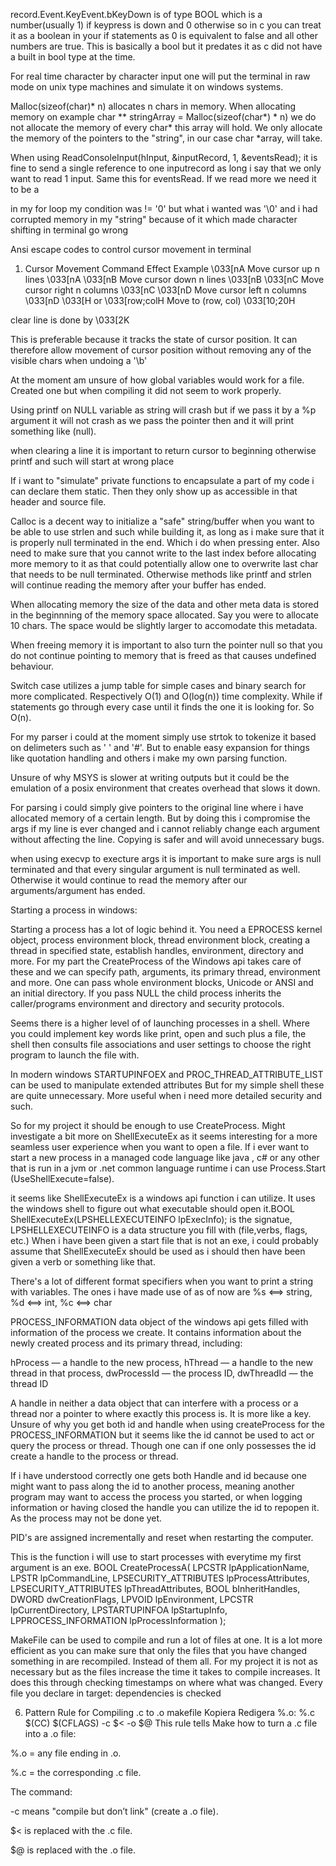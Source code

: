 record.Event.KeyEvent.bKeyDown is of type BOOL which is a number(usually 1) if keypress is down and 0 otherwise so in c you can treat it as a boolean in your if statements
as 0 is equivalent to false and all other numbers are true. This is basically a bool but it predates it as c did not have a built in bool type at the time.

For real time character by character input one will put the terminal in raw mode on unix type machines and simulate it on windows systems. 

Malloc(sizeof(char)* n) allocates n chars in memory.
When allocating memory on example char ** stringArray = Malloc(sizeof(char*) * n) we do not allocate the memory of every char* this array will hold. We only allocate the memory of
the pointers to the "string", in our case char *array, will take.

When using ReadConsoleInput(hInput, &inputRecord, 1, &eventsRead);
it is fine to send a single reference to one inputrecord as long i say that we only want to read 1 input.
Same this for eventsRead. If we read more we need it to be a

in my for loop my condition was != '0' but what i wanted was '\0' and i had corrupted memory in my "string" because of it which made character shifting in terminal go wrong

Ansi escape codes to control cursor movement in terminal
1. Cursor Movement
Command	Effect	Example
\033[nA	    Move cursor up n lines	        \033[nA
\033[nB	    Move cursor down n lines	    \033[nB
\033[nC	    Move cursor right n columns	    \033[nC
\033[nD 	Move cursor left n columns  	\033[nD
\033[H or \033[row;colH	    Move to (row, col)	    \033[10;20H

clear line is done by \033[2K

This is preferable because it tracks the state of cursor position. It can therefore allow movement of cursor position without removing any of the visible chars when undoing a '\b'

At the moment am unsure of how global variables would work for a file. Created one but when compiling it did not seem to work properly. 

Using printf on NULL variable as string will crash but if we pass it by a %p argument it will not crash as we pass the pointer then and it will print something like (null).

when clearing a line it is important to return cursor to beginning otherwise printf and such will start at wrong place

If i want to "simulate" private functions to encapsulate a part of my code i can declare them static. Then they only show up as accessible in that header and source file.

Calloc is a decent way to initialize a "safe" string/buffer when you want to be able to use strlen and such while building it, as long as i make sure that it is properly null terminated in the end. Which i do when pressing enter. Also need to make sure that you cannot write to the last index before allocating more memory to it as that could potentially allow one to overwrite last char that needs to be null terminated. Otherwise methods like printf and strlen will continue reading the memory after your buffer has ended.

When allocating memory the size of the data and other meta data is stored in the beginnning of the memory space allocated. Say you were to allocate 10 chars. The space would be slightly larger to accomodate this metadata.

When freeing memory it is important to also turn the pointer null so that you do not continue pointing to memory that is freed as that causes undefined behaviour.

Switch case utilizes a jump table for simple cases and binary search for more complicated. Respectively O(1) and O(log(n)) time complexity. While if statements go through every case until it finds the one it is looking for. So O(n). 

For my parser i could at the moment simply use strtok to tokenize it based on delimeters such as ' ' and '#'. But to enable easy expansion for things like quotation handling and others i make my own parsing function.

Unsure of why MSYS is slower at writing outputs but it could be the emulation of a posix environment that creates overhead that slows it down.

For parsing i could simply give pointers to the original line where i have allocated memory of a certain length. But by doing this i compromise the args if my line is ever changed and i cannot reliably change each argument without affecting the line. Copying is safer and will avoid unnecessary bugs.

when using execvp to execture args it is important to make sure args is null terminated and that every singular argument is null terminated as well. Otherwise it would continue to read the memory after our arguments/argument has ended.


Starting a process in windows: 

Starting a process has a lot of logic behind it. You need a EPROCESS kernel object, process environment block, thread environment block, creating a thread in specified state, establish handles, environment, directory and more. For my part the CreateProcess of the Windows api takes care of these and we can specify path, arguments, its primary thread, environment and more.
One can pass whole environment blocks, Unicode or ANSI and an initial directory. If you pass NULL the child process inherits the caller/programs environment and directory and security protocols.

Seems there is a higher level of of launching processes in a shell. Where you could implement key words like print, open and such plus a file, the shell then consults file associations and user settings to choose the right program to launch the file with.

In modern windows STARTUPINFOEX and PROC_THREAD_ATTRIBUTE_LIST can be used to manipulate extended attributes But for my simple shell these are quite unnecessary. More useful when i need more detailed security and such.

So for my project it should be enough to use CreateProcess. Might investigate a bit more on ShellExecuteEx as it seems interesting for a more seamless user experience when you want to open a file. If i ever want to start a new process in a managed code language like java , c# or any other that is run in a jvm or .net common language runtime i can use Process.Start (UseShellExecute=false).

it seems like ShellExecuteEx is a windows api function i can utilize. It uses the windows shell to figure out what executable should open it.BOOL ShellExecuteEx(LPSHELLEXECUTEINFO lpExecInfo); is the signatue, LPSHELLEXECUTEINFO is a data structure you fill with (file,verbs, flags, etc.)
When i have been given a start file that is not an exe, i could probably assume that ShellExecuteEx should be used as i should then have been given a verb or something like that.

There's a lot of different format specifiers when you want to print a string with variables. The ones i have made use of as of now are %s <==> string, %d <==> int, %c <==> char

PROCESS_INFORMATION data object of the windows api gets filled with information of the process we create. It contains information about the newly created process and its primary thread, including:

hProcess — a handle to the new process, hThread — a handle to the new thread in that process, dwProcessId — the process ID, dwThreadId — the thread ID

A handle in neither a data object that can interfere with a process or a thread nor a pointer to where exactly this process is. It is more like a key. Unsure of why you get both id and handle when using createProcess for the PROCESS_INFORMATION but it seems like the id cannot be used to act or query the process or thread. Though one can if one only possesses the id create a handle to the process or thread. 

If i have understood correctly one gets both Handle and id because one might want to pass along the id to another process, meaning another program may want to access the process you started, or when logging information or having closed the handle you can utilize the id to repopen it. As the process may not be done yet.

PID's are assigned incrementally and reset when restarting the computer.

This is the function i will use to start processes with everytime my first argument is an exe.
BOOL CreateProcessA(
  LPCSTR                lpApplicationName,
  LPSTR                 lpCommandLine,
  LPSECURITY_ATTRIBUTES lpProcessAttributes,
  LPSECURITY_ATTRIBUTES lpThreadAttributes,
  BOOL                  bInheritHandles,
  DWORD                 dwCreationFlags,
  LPVOID                lpEnvironment,
  LPCSTR                lpCurrentDirectory,
  LPSTARTUPINFOA        lpStartupInfo,
  LPPROCESS_INFORMATION lpProcessInformation
);


MakeFile can be used to compile and run a lot of files at one. It is a lot more efficient as you can make sure that only the files that you have changed something in are recompiled. Instead of them all. For my project it is not as necessary but as the files increase the time it takes to compile increases. It does this through checking timestamps on where what was changed. Every file you declare in target: dependencies is checked

6. Pattern Rule for Compiling .c to .o
makefile
Kopiera
Redigera
%.o: %.c
	$(CC) $(CFLAGS) -c $< -o $@
This rule tells Make how to turn a .c file into a .o file:

%.o = any file ending in .o.

%.c = the corresponding .c file.

The command:

-c means "compile but don’t link" (create a .o file).

$< is replaced with the .c file.

$@ is replaced with the .o file.